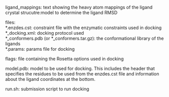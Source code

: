 ligand_mappings: text showing the heavy atom mappings of the ligand crystal strucutre:model to determine the ligand RMSD


files: \
*.enzdes.cst: constraint file with the enzymatic constraints used in docking \
*_docking.xml: docking protocol used \
*_conformers.pdb (or *_conformers.tar.gz): the conformational library of the ligands \
*.params: params file for docking

flags: file containing the Rosetta options used in docking

model.pdb: model to be used for docking. This includes the header that specifies the residues to be used from the enzdes.cst file and information about the ligand coordinates at the bottom.

run.sh: submission script to run docking
